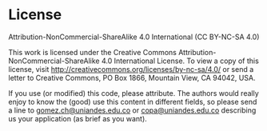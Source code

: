 # License

Attribution-NonCommercial-ShareAlike 4.0 International (CC BY-NC-SA 4.0)

This work is licensed under the Creative Commons Attribution-NonCommercial-ShareAlike 4.0 International License. To view a copy of this license, visit http://creativecommons.org/licenses/by-nc-sa/4.0/ or send a letter to Creative Commons, PO Box 1866, Mountain View, CA 94042, USA.

If you use (or modified) this code, please attribute. The authors would really enjoy to know the (good) use this content in different fields, so please send a line to gomez.ch@uniandes.edu.co or copa@uniandes.edu.co describing us your application (as brief as you want). 
